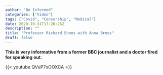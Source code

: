 ```yaml
---
author: "Be Informed"
categories: ["Video"]
tags: ["Covid", "Censorship", "Medical"]
date: 2020-10-31T17:20:25Z
description: ""
title: "Professor Richard Ennos with Anna Brees"
draft: false
---
```


**This is very informative from a former BBC journalist and a doctor fired for speaking out.**  

{{< youtube QVuP7xOOXCA >}}